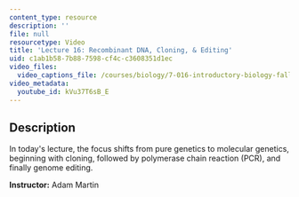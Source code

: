 ```yaml
---
content_type: resource
description: ''
file: null
resourcetype: Video
title: 'Lecture 16: Recombinant DNA, Cloning, & Editing'
uid: c1ab1b58-7b88-7598-cf4c-c3608351d1ec
video_files:
  video_captions_file: /courses/biology/7-016-introductory-biology-fall-2018/lecture-videos/lecture-16-recombinant-dna-and-cloning/kVu37T6sB_E.vtt
video_metadata:
  youtube_id: kVu37T6sB_E
---
```


Description
-----------

In today's lecture, the focus shifts from pure genetics to molecular genetics, beginning with cloning, followed by polymerase chain reaction (PCR), and finally genome editing.

**Instructor:** Adam Martin